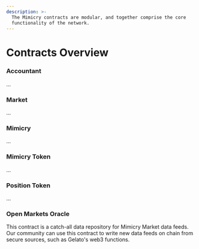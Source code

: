 ```yaml
---
description: >-
  The Mimicry contracts are modular, and together comprise the core
  functionality of the network.
---
```


# Contracts Overview

### Accountant

…

### Market

… 

### Mimicry

… 

### Mimicry Token

… 

### Position Token

…

### Open Markets Oracle

This contract is a catch-all data repository for Mimicry Market data feeds. Our community can use this contract to write new data feeds on chain from secure sources, such as Gelato's web3 functions.
